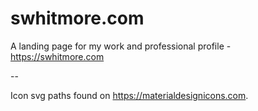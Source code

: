 # swhitmore.com
A landing page for my work and professional profile - <https://swhitmore.com>

--

Icon svg paths found on <https://materialdesignicons.com>.